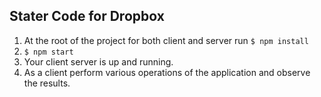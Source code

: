 ## Stater Code for Dropbox

1. At the root of the project for both client and server run `$ npm install`
2. `$ npm start`
3. Your client server is up and running.
4. As a client perform various operations of the application and observe the results.